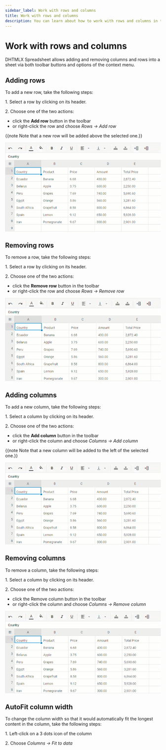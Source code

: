 ```yaml
---
sidebar_label: Work with rows and columns
title: Work with rows and columns
description: You can learn about how to work with rows and columns in the documentation of the DHTMLX JavaScript Spreadsheet library. Browse developer guides and API reference, try out code examples and live demos, and download a free 30-day evaluation version of DHTMLX Spreadsheet.
---
```


# Work with rows and columns

DHTMLX Spreadsheet allows adding and removing columns and rows into a sheet via both toolbar buttons and options of the context menu.

## Adding rows

To add a new row, take the following steps:

1\. Select a row by clicking on its header.

2\. Choose one of the two actions:

- click the **Add row** button in the toolbar
- or right-click the row and choose *Rows -> Add row*

{{note Note that a new row will be added above the selected one.}}

![Adding rows](assets/adding_rows.gif)

## Removing rows

To remove a row, take the following steps:

1\. Select a row by clicking on its header.

2\. Choose one of the two actions:

- click the **Remove row** button in the toolbar
- or right-click the row and choose *Rows -> Remove row*

![Removing rows](assets/removing_rows.gif)

## Adding columns

To add a new column, take the following steps:

1\. Select a column by clicking on its header.

2\. Choose one of the two actions:

- click the **Add column** button in the toolbar
- or right-click the column and choose *Columns -> Add column*

{{note Note that a new column will be added to the left of the selected one.}}

![Adding columns](assets/adding_cols.gif)

## Removing columns

To remove a column, take the following steps:

1\. Select a column by clicking on its header.

2\. Choose one of the two actions:

- click the Remove column button in the toolbar
- or right-click the column and choose *Columns -> Remove column*

![Removing columns](assets/removing_cols.gif)

## AutoFit column width

To change the column width so that it would automatically fit the longest content in the column, take the following steps:

1\. Left-click on a 3 dots icon of the column

2\. Choose *Columns -> Fit to data*

```todo
```